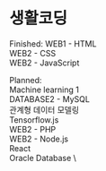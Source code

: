 # 생활코딩 

Finished:
WEB1 - HTML \
WEB2 - CSS \
WEB2 - JavaScript

Planned: \
Machine learning 1 \
DATABASE2 - MySQL \
관계형 데이터 모델링 \
Tensorflow.js \
WEB2 - PHP \
WEB2 - Node.js \
React \
Oracle Database \


